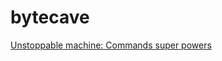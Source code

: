 # bytecave

[Unstoppable machine: Commands super powers](https://github.com/itzjac/bytecave/tree/main/commands)
